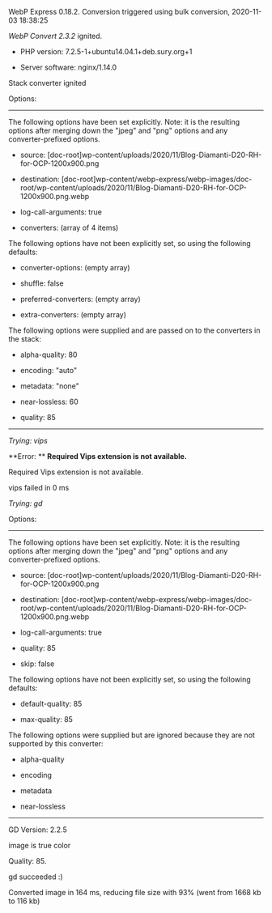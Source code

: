 WebP Express 0.18.2. Conversion triggered using bulk conversion, 2020-11-03 18:38:25

*WebP Convert 2.3.2*  ignited.
- PHP version: 7.2.5-1+ubuntu14.04.1+deb.sury.org+1
- Server software: nginx/1.14.0

Stack converter ignited

Options:
------------
The following options have been set explicitly. Note: it is the resulting options after merging down the "jpeg" and "png" options and any converter-prefixed options.
- source: [doc-root]wp-content/uploads/2020/11/Blog-Diamanti-D20-RH-for-OCP-1200x900.png
- destination: [doc-root]wp-content/webp-express/webp-images/doc-root/wp-content/uploads/2020/11/Blog-Diamanti-D20-RH-for-OCP-1200x900.png.webp
- log-call-arguments: true
- converters: (array of 4 items)

The following options have not been explicitly set, so using the following defaults:
- converter-options: (empty array)
- shuffle: false
- preferred-converters: (empty array)
- extra-converters: (empty array)

The following options were supplied and are passed on to the converters in the stack:
- alpha-quality: 80
- encoding: "auto"
- metadata: "none"
- near-lossless: 60
- quality: 85
------------


*Trying: vips* 

**Error: ** **Required Vips extension is not available.** 
Required Vips extension is not available.
vips failed in 0 ms

*Trying: gd* 

Options:
------------
The following options have been set explicitly. Note: it is the resulting options after merging down the "jpeg" and "png" options and any converter-prefixed options.
- source: [doc-root]wp-content/uploads/2020/11/Blog-Diamanti-D20-RH-for-OCP-1200x900.png
- destination: [doc-root]wp-content/webp-express/webp-images/doc-root/wp-content/uploads/2020/11/Blog-Diamanti-D20-RH-for-OCP-1200x900.png.webp
- log-call-arguments: true
- quality: 85
- skip: false

The following options have not been explicitly set, so using the following defaults:
- default-quality: 85
- max-quality: 85

The following options were supplied but are ignored because they are not supported by this converter:
- alpha-quality
- encoding
- metadata
- near-lossless
------------

GD Version: 2.2.5
image is true color
Quality: 85. 
gd succeeded :)

Converted image in 164 ms, reducing file size with 93% (went from 1668 kb to 116 kb)
